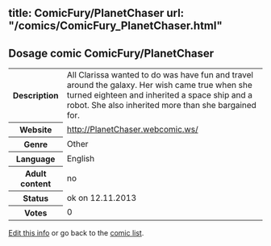 title: ComicFury/PlanetChaser
url: "/comics/ComicFury_PlanetChaser.html"
---
Dosage comic ComicFury/PlanetChaser
-----------------------------------------

<p id="msg"></p>
<script type="text/javascript">
if (window.location.search === '?edit_info_mail=sent_ok') {
  var elem = document.getElementById("msg");
  elem.innerHTML = 'Edited information sucessfully sent for review, which is usually done daily. Thanks!';
  elem.className = 'ok';
}
</script>
<table class="comicinfo">
<tr>
<th>Description</th><td>All Clarissa wanted to do was have fun and travel around the galaxy. Her wish came true when she turned eighteen and inherited a space ship and a robot. She also inherited more than she bargained for.</td>
</tr>
<tr>
<th>Website</th><td><a href="http://PlanetChaser.webcomic.ws/">http://PlanetChaser.webcomic.ws/</a></td>
</tr>
<tr>
<th>Genre</th><td>Other</td>
</tr>
<tr>
<th>Language</th><td>English</td>
</tr>
<tr>
<th>Adult content</th><td>no</td>
</tr>
<tr>
<th>Status</th><td>ok on 12.11.2013</td>
</tr>
<tr>
<th>Votes</th><td>0</td>
</tr>
</table>

[Edit this info](ComicFury_PlanetChaser_edit.html) or go back to the [comic list](../comic-index.html).
